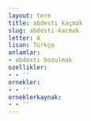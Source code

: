 ```yaml
---
layout: term
title: abdesti kaçmak
slug: abdesti-kacmak
letter: A
lisan: Türkçe
anlamlar:
- abdesti bozulmak
ozellikler:
- - ''
ornekler:
- - ''
orneklerkaynak:
- - ''
---
```

